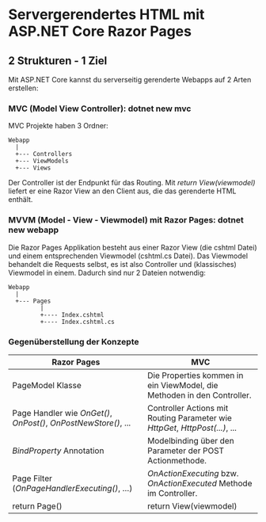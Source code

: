 # Servergerendertes HTML mit ASP.NET Core Razor Pages

## 2 Strukturen - 1 Ziel

Mit ASP.NET Core kannst du serverseitig gerenderte Webapps auf 2 Arten erstellen:

### MVC (Model View Controller): dotnet new mvc

MVC Projekte haben 3 Ordner:

```
Webapp
  |
  +--- Controllers
  +--- ViewModels
  +--- Views
```

Der Controller ist der Endpunkt für das Routing. Mit *return View(viewmodel)* liefert er eine
Razor View an den Client aus, die das gerenderte HTML enthält.

### MVVM (Model - View - Viewmodel) mit Razor Pages: dotnet new webapp

Die Razor Pages Applikation besteht aus einer Razor View (die cshtml Datei) und einem entsprechenden
Viewmodel (cshtml.cs Datei). Das Viewmodel behandelt die Requests selbst, es ist also Controller und
(klassisches) Viewmodel in einem. Dadurch sind nur 2 Dateien notwendig:

```
Webapp
  |
  +--- Pages
         |
         +---- Index.cshtml
         +---- Index.cshtml.cs
```

### Gegenüberstellung der Konzepte

| Razor Pages                                                     | MVC                                                                          |
| --------------------------------------------------------------- | ---------------------------------------------------------------------------- |
| PageModel Klasse                                                | Die Properties kommen in ein ViewModel, die Methoden in den Controller.      |
| Page Handler wie *OnGet()*, *OnPost()*, *OnPostNewStore()*, ... | Controller Actions mit Routing Parameter wie *HttpGet*, *HttpPost(...)*, ... |
| *BindProperty* Annotation                                       | Modelbinding über den Parameter der POST Actionmethode.                      |
| Page Filter (*OnPageHandlerExecuting()*, …)                     | *OnActionExecuting* bzw. *OnActionExecuted* Methode im Controller.           |
| return Page()                                                   | return View(viewmodel)                                                       |
